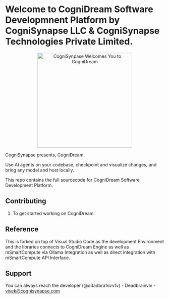 # Welcome to CogniDream Software Developmnent Platform by CogniSynapse LLC & CogniSynapse Technologies Private Limited.

<div align="center">
	<img
		src="./src/vs/workbench/browser/parts/editor/media/cognidream_engine_SDP.png.png"
	 	alt="CogniSynpase Welcomes You to CogniDream"
		width="300"
	 	height="300"
	/>
</div>

CogniSynapse presents, CogniDream.

Use AI agents on your codebase, checkpoint and visualize changes, and bring any model and host locally.

This repo contains the full sourcecode for CogniDream Software Development Platform.

## Contributing

1. To get started working on CogniDream.

## Reference

This is forked on top of Visual Studio Code as the development Environment and the libraries connects to CogniDream Engine as well as mSmartCompute via Ollama Integration as well as direct integration with mSmartCompute API Interface.

## Support
You can always reach the developer (@d3adbra1nvv1v) - Deadbrainviv - vivek@cognisynapse.com

